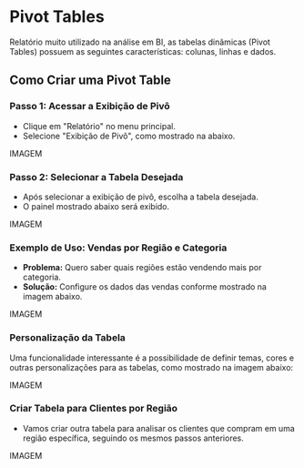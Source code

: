 # Pivot Tables

Relatório muito utilizado na análise em BI, as tabelas dinâmicas (Pivot Tables) possuem as seguintes características: colunas, linhas e dados.

## Como Criar uma Pivot Table

### Passo 1: Acessar a Exibição de Pivô
- Clique em "Relatório" no menu principal.
- Selecione "Exibição de Pivô", como mostrado na abaixo.

IMAGEM

### Passo 2: Selecionar a Tabela Desejada
- Após selecionar a exibição de pivô, escolha a tabela desejada.
- O painel mostrado abaixo será exibido.

IMAGEM

### Exemplo de Uso: Vendas por Região e Categoria
- **Problema:** Quero saber quais regiões estão vendendo mais por categoria.
- **Solução:** Configure os dados das vendas conforme mostrado na imagem abaixo.

IMAGEM

### Personalização da Tabela
Uma funcionalidade interessante é a possibilidade de definir temas, cores e outras personalizações para as tabelas, como mostrado na imagem abaixo:

IMAGEM

### Criar Tabela para Clientes por Região
- Vamos criar outra tabela para analisar os clientes que compram em uma região específica, seguindo os mesmos passos anteriores.

IMAGEM

